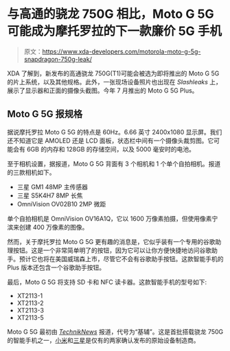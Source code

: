 # 与高通的骁龙 750G 相比，Moto G 5G 可能成为摩托罗拉的下一款廉价 5G 手机

> 原文：<https://www.xda-developers.com/motorola-moto-g-5g-snapdragon-750g-leak/>

XDA 了解到，新发布的高通骁龙 750G(T1)可能会被选为即将推出的 Moto G 5G 的片上系统，以及其他规格。此外，一张现场设备照片也出现在 *Slashleaks* 上，展示了显示器和正面的摄像头截图。今年 7 月推出的 Moto G 5G Plus。

## Moto G 5G 报规格

据说摩托罗拉 Moto G 5G 的特点是 60Hz。6.66 英寸 2400x1080 显示屏。我们还不知道它是 AMOLED 还是 LCD 面板，状态栏中间有一个摄像头裁剪图。它可能会有 6GB 的内存和 128GB 的存储空间，以及 5000 毫安时的电池。

至于相机设置，据报道，Moto G 5G 背面有 3 个相机和 1 个单个自拍相机。报道的三款相机如下。

*   三星 GM1 48MP 主传感器
*   三星 S5K4H7 8MP 长焦
*   OmniVision OV02B10 2MP 微距

单个自拍相机是 OmniVision OV16A1Q，它以 1600 万像素拍摄，但使用像素宁滨来创建 400 万像素的图像。

然而，关于摩托罗拉 Moto G 5G 更有趣的消息是，它似乎装有一个专用的谷歌助理按钮。这是一个非常简单明了的按钮，因为它可以让你方便快捷地访问谷歌助手。预计它也将在美国威瑞森上市，尽管它不会有谷歌助手按钮。这款智能手机的 Plus 版本还包含一个谷歌助手按钮。

最后，Moto G 5G 将支持 SD 卡和 NFC 读卡器。这款智能手机的型号如下:

*   XT2113-1
*   XT2113-2
*   XT2113-3
*   XT2113-5

Moto G 5G 最初由 [*TechnikNews*](https://www.techniknews.net/news/motorola-kiev-neues-budget-smartphone-mit-snapdragon-690-5g-kommt-exklusiv/) 报道，代号为“基辅”。这是首批搭载骁龙 750G 的智能手机之一，[小米](https://www.xda-developers.com/xiaomi-mi-10t-lite-qualcomm-snapdragon-750g-120hz-display-launch/)和[三星](https://www.xda-developers.com/samsung-galaxy-a42-budget-5g-smartphone/)是仅有的两家确认发布的原始设备制造商。